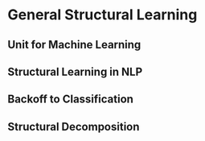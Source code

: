 # General Structural Learning

## Unit for Machine Learning



## Structural Learning in NLP

## Backoff to Classification

## Structural Decomposition
